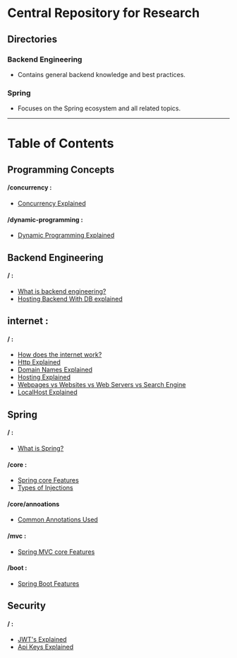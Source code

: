 
# Central Repository for Research

## **Directories**
### **Backend Engineering**
- Contains general backend knowledge and best practices.

### **Spring**
- Focuses on the Spring ecosystem and all related topics.

---

# **Table of Contents**

## Programming Concepts
#### /concurrency :
* [Concurrency Explained](/programming-concepts/concurrency/concurrency-explained.md)

#### /dynamic-programming :
* [Dynamic Programming Explained](/programming-concepts/dynamic-programming/dp.md)


## Backend Engineering
#### / :
* [What is backend engineering?](/backend-engineering/what-is-backend-engineering.md)
* [Hosting Backend With DB explained](/backend-engineering/hosting-backend-with-db.md)


## internet :
#### / :
* [How does the internet work?](/internet/how-does-the-internet-work.md)
* [Http Explained](/internet/http-explained.md)
* [Domain Names Explained](/internet/domain-names.md)
* [Hosting Explained](/internet/hosting-explained.md)
* [Webpages vs Websites vs Web Servers vs Search Engine](/internet/webpage-vs-site-vs-more.md)
* [LocalHost Explained](/internet/localhost.md)


## Spring

#### / :
* [What is Spring?](/spring/what-is-spring.md)

#### /core :
* [Spring core Features](/spring/core/features.md)
* [Types of Injections](/spring/core/types-of-injections.md)

#### /core/annoations
* [Common Annotations Used](/spring/core/annotations/common-annotations.md)

#### /mvc :
* [Spring MVC core Features](/spring/mvc/features.md)

#### /boot :
* [Spring Boot Features](/spring/boot/features.md)

## Security

#### / :
* [JWT's Explained](/security/jwt-explained.md)
* [Api Keys Explained](/security/apiKeys-explained.md)
